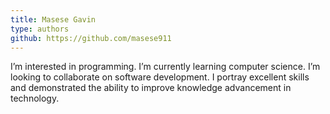 ```yaml
---
title: Masese Gavin
type: authors
github: https://github.com/masese911
---
```

I’m interested in programming. I’m currently learning computer science. I’m looking to collaborate on software development. I  portray excellent skills and demonstrated the ability to improve knowledge advancement in technology.
